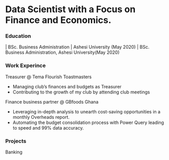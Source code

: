 # Data Scientist with a Focus on Finance and Economics.

### Education
| BSc. Business Administration           | Ashesi University (May 2020) |
BSc. Business Administration, Ashesi University(May 2020)

### Work Experince
Treasurer @ Tema Flourish Toastmasters
- Managing club’s finances and budgets as Treasurer
- Contributing to the growth of my club by attending club meetings

Finance business partner @ GBfoods Ghana
- Leveraging in-depth analysis to unearth cost-saving opportunities in a monthly Overheads report.
- Automating the budget consolidation process with Power Query leading to speed and 99% data accuracy.

### Projects
Banking
